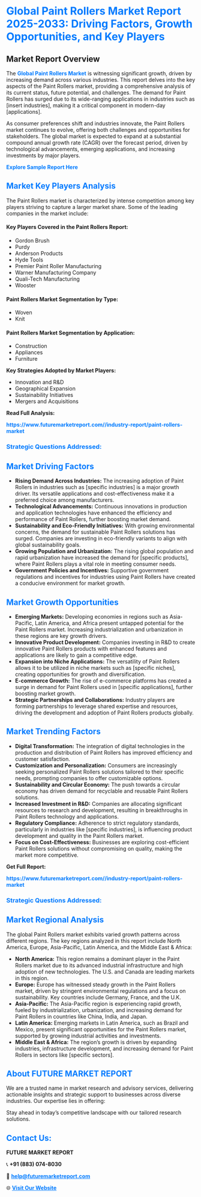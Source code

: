 <h1 style="color: #007BFF;">Global Paint Rollers Market Report 2025-2033: Driving Factors, Growth Opportunities, and Key Players</h1>

<section id="overview">
<h2>Market Report Overview</h2>
<p>The <a href="https://www.futuremarketreport.com//industry-report/paint-rollers-market" style="color: #007BFF; text-decoration: none;"><strong>Global Paint Rollers Market</strong></a> is witnessing significant growth, driven by increasing demand across various industries. This report delves into the key aspects of the Paint Rollers market, providing a comprehensive analysis of its current status, future potential, and challenges. The demand for Paint Rollers has surged due to its wide-ranging applications in industries such as [insert industries], making it a critical component in modern-day [applications].</p>
<p>As consumer preferences shift and industries innovate, the Paint Rollers market continues to evolve, offering both challenges and opportunities for stakeholders. The global market is expected to expand at a substantial compound annual growth rate (CAGR) over the forecast period, driven by technological advancements, emerging applications, and increasing investments by major players.</p>
</section>

<section id="overview">
<p><a href="https://www.futuremarketreport.com//request-sample/reportId=61291" style="color: #007BFF; text-decoration: none;"><strong>Explore Sample Report Here</strong></a></p>
</section>

<section id="key-players">
<h2 style="color: #007BFF;">Market Key Players Analysis</h2>
<p>The Paint Rollers market is characterized by intense competition among key players striving to capture a larger market share. Some of the leading companies in the market include:</p>
<h4>Key Players Covered in the Paint Rollers Report:</h4>
<ul><li>Gordon Brush</li><li>Purdy</li><li>Anderson Products</li><li>Hyde Tools</li><li>Premier Paint Roller Manufacturing</li><li>Warner Manufacturing Company</li><li>Quali-Tech Manufacturing</li><li>Wooster</li></ul>
<h4>Paint Rollers Market Segmentation by Type:</h4>
<ul><li>Woven</li><li>Knit</li></ul>

<h4>Paint Rollers Market Segmentation by Application:</h4>
<ul><li>Construction</li><li>Appliances</li><li>Furniture</li></ul>
<p><strong>Key Strategies Adopted by Market Players:</strong></p>
<ul>
<li>Innovation and R&D</li>
<li>Geographical Expansion</li>
<li>Sustainability Initiatives</li>
<li>Mergers and Acquisitions</li>
</ul>
</section>

<section>
<p><strong>Read Full Analysis: </strong></p><a href="https://www.futuremarketreport.com//industry-report/paint-rollers-market" style="color: #007BFF; text-decoration: none;"><strong>https://www.futuremarketreport.com//industry-report/paint-rollers-market</strong></a>
<h3 style="color: #007BFF;">Strategic Questions Addressed:</h3>
</section>

<section id="driving-factors">
<h2 style="color: #007BFF;">Market Driving Factors</h2>
<ul>
<li><strong>Rising Demand Across Industries:</strong> The increasing adoption of Paint Rollers in industries such as [specific industries] is a major growth driver. Its versatile applications and cost-effectiveness make it a preferred choice among manufacturers.</li>
<li><strong>Technological Advancements:</strong> Continuous innovations in production and application technologies have enhanced the efficiency and performance of Paint Rollers, further boosting market demand.</li>
<li><strong>Sustainability and Eco-Friendly Initiatives:</strong> With growing environmental concerns, the demand for sustainable Paint Rollers solutions has surged. Companies are investing in eco-friendly variants to align with global sustainability goals.</li>
<li><strong>Growing Population and Urbanization:</strong> The rising global population and rapid urbanization have increased the demand for [specific products], where Paint Rollers plays a vital role in meeting consumer needs.</li>
<li><strong>Government Policies and Incentives:</strong> Supportive government regulations and incentives for industries using Paint Rollers have created a conducive environment for market growth.</li>
</ul>
</section>

<section id="growth-opportunities">
<h2 style="color: #007BFF;">Market Growth Opportunities</h2>
<ul>
<li><strong>Emerging Markets:</strong> Developing economies in regions such as Asia-Pacific, Latin America, and Africa present untapped potential for the Paint Rollers market. Increasing industrialization and urbanization in these regions are key growth drivers.</li>
<li><strong>Innovative Product Development:</strong> Companies investing in R&D to create innovative Paint Rollers products with enhanced features and applications are likely to gain a competitive edge.</li>
<li><strong>Expansion into Niche Applications:</strong> The versatility of Paint Rollers allows it to be utilized in niche markets such as [specific niches], creating opportunities for growth and diversification.</li>
<li><strong>E-commerce Growth:</strong> The rise of e-commerce platforms has created a surge in demand for Paint Rollers used in [specific applications], further boosting market growth.</li>
<li><strong>Strategic Partnerships and Collaborations:</strong> Industry players are forming partnerships to leverage shared expertise and resources, driving the development and adoption of Paint Rollers products globally.</li>
</ul>
</section>

<section id="trending-factors">
<h2 style="color: #007BFF;">Market Trending Factors</h2>
<ul>
<li><strong>Digital Transformation:</strong> The integration of digital technologies in the production and distribution of Paint Rollers has improved efficiency and customer satisfaction.</li>
<li><strong>Customization and Personalization:</strong> Consumers are increasingly seeking personalized Paint Rollers solutions tailored to their specific needs, prompting companies to offer customizable options.</li>
<li><strong>Sustainability and Circular Economy:</strong> The push towards a circular economy has driven demand for recyclable and reusable Paint Rollers solutions.</li>
<li><strong>Increased Investment in R&D:</strong> Companies are allocating significant resources to research and development, resulting in breakthroughs in Paint Rollers technology and applications.</li>
<li><strong>Regulatory Compliance:</strong> Adherence to strict regulatory standards, particularly in industries like [specific industries], is influencing product development and quality in the Paint Rollers market.</li>
<li><strong>Focus on Cost-Effectiveness:</strong> Businesses are exploring cost-efficient Paint Rollers solutions without compromising on quality, making the market more competitive.</li>
</ul>
</section>

<section>
<p><strong>Get Full Report: </strong></p><a href="https://www.futuremarketreport.com//industry-report/paint-rollers-market" style="color: #007BFF; text-decoration: none;"><strong>https://www.futuremarketreport.com//industry-report/paint-rollers-market</strong></a>
<h3 style="color: #007BFF;">Strategic Questions Addressed:</h3>
</section>


<section id="regional-analysis">
<h2 style="color: #007BFF;">Market Regional Analysis</h2>
<p>The global Paint Rollers market exhibits varied growth patterns across different regions. The key regions analyzed in this report include North America, Europe, Asia-Pacific, Latin America, and the Middle East & Africa:</p>
<ul>
<li><strong>North America:</strong> This region remains a dominant player in the Paint Rollers market due to its advanced industrial infrastructure and high adoption of new technologies. The U.S. and Canada are leading markets in this region.</li>
<li><strong>Europe:</strong> Europe has witnessed steady growth in the Paint Rollers market, driven by stringent environmental regulations and a focus on sustainability. Key countries include Germany, France, and the U.K.</li>
<li><strong>Asia-Pacific:</strong> The Asia-Pacific region is experiencing rapid growth, fueled by industrialization, urbanization, and increasing demand for Paint Rollers in countries like China, India, and Japan.</li>
<li><strong>Latin America:</strong> Emerging markets in Latin America, such as Brazil and Mexico, present significant opportunities for the Paint Rollers market, supported by growing industrial activities and investments.</li>
<li><strong>Middle East & Africa:</strong> The region’s growth is driven by expanding industries, infrastructure development, and increasing demand for Paint Rollers in sectors like [specific sectors].</li>
</ul>
</section>

<footer>
<h2 style="color: #007BFF;">About FUTURE MARKET REPORT</h2>
<p>We are a trusted name in market research and advisory services, delivering actionable insights and strategic support to businesses across diverse industries. Our expertise lies in offering:</p>

<p>Stay ahead in today’s competitive landscape with our tailored research solutions.</p>

<h2 style="color: #007BFF;">Contact Us:</h2>
<p><strong>FUTURE MARKET REPORT</strong></p>
<p>📞 <strong>+91 (883) 074-8030</strong></p>
<p>📧 <strong><a href="mailto:help@futuremarketreport.com" style="color: #007BFF;">help@futuremarketreport.com</a></strong></p>
<p>🌐 <strong><a href="https://www.futuremarketreport.com/" style="color: #007BFF;">Visit Our Website</a></strong></p>
</footer>